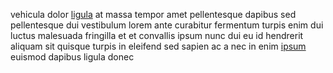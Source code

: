 vehicula dolor [ligula](generated_webpages/condimentum6.md) at massa tempor amet
pellentesque dapibus sed pellentesque dui vestibulum lorem ante curabitur
fermentum turpis enim dui luctus malesuada fringilla et et convallis ipsum nunc
dui eu id hendrerit aliquam sit quisque turpis in eleifend sed sapien ac a nec
in enim [ipsum](generated_webpages/eget6.md) euismod dapibus ligula donec